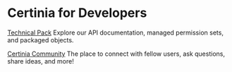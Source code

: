# Certinia for Developers

[Technical Pack](https://help.financialforce.com/TechnicalReference/2023.2/Default.htm) Explore our API documentation, managed permission sets, and packaged objects.

[Certinia Community](https://erp.force.com/community/login) The place to connect with fellow users, ask questions, share ideas, and more!
